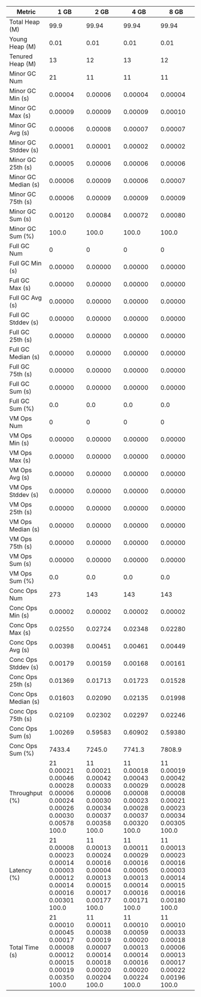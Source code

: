 | Metric | 1 GB | 2 GB | 4 GB | 8 GB |
|------|----|----|----|----|
| Total Heap (M) | 99.9 | 99.94 | 99.94 | 99.94 |
| Young Heap (M) | 0.01 | 0.01 | 0.01 | 0.01 |
| Tenured Heap (M) | 13 | 12 | 13 | 12 |
| Minor GC Num | 21 | 11 | 11 | 11 |
| Minor GC Min (s) | 0.00004 | 0.00006 | 0.00004 | 0.00004 |
| Minor GC Max (s) | 0.00009 | 0.00009 | 0.00009 | 0.00010 |
| Minor GC Avg (s) | 0.00006 | 0.00008 | 0.00007 | 0.00007 |
| Minor GC Stddev (s) | 0.00001 | 0.00001 | 0.00002 | 0.00002 |
| Minor GC 25th (s) | 0.00005 | 0.00006 | 0.00006 | 0.00006 |
| Minor GC Median (s) | 0.00006 | 0.00009 | 0.00006 | 0.00007 |
| Minor GC 75th (s) | 0.00006 | 0.00009 | 0.00009 | 0.00009 |
| Minor GC Sum (s) | 0.00120 | 0.00084 | 0.00072 | 0.00080 |
| Minor GC Sum (%) | 100.0 | 100.0 | 100.0 | 100.0 |
| Full GC Num | 0 | 0 | 0 | 0 |
| Full GC Min (s) | 0.00000 | 0.00000 | 0.00000 | 0.00000 |
| Full GC Max (s) | 0.00000 | 0.00000 | 0.00000 | 0.00000 |
| Full GC Avg (s) | 0.00000 | 0.00000 | 0.00000 | 0.00000 |
| Full GC Stddev (s) | 0.00000 | 0.00000 | 0.00000 | 0.00000 |
| Full GC 25th (s) | 0.00000 | 0.00000 | 0.00000 | 0.00000 |
| Full GC Median (s) | 0.00000 | 0.00000 | 0.00000 | 0.00000 |
| Full GC 75th (s) | 0.00000 | 0.00000 | 0.00000 | 0.00000 |
| Full GC Sum (s) | 0.00000 | 0.00000 | 0.00000 | 0.00000 |
| Full GC Sum (%) | 0.0 | 0.0 | 0.0 | 0.0 |
| VM Ops Num | 0 | 0 | 0 | 0 |
| VM Ops Min (s) | 0.00000 | 0.00000 | 0.00000 | 0.00000 |
| VM Ops Max (s) | 0.00000 | 0.00000 | 0.00000 | 0.00000 |
| VM Ops Avg (s) | 0.00000 | 0.00000 | 0.00000 | 0.00000 |
| VM Ops Stddev (s) | 0.00000 | 0.00000 | 0.00000 | 0.00000 |
| VM Ops 25th (s) | 0.00000 | 0.00000 | 0.00000 | 0.00000 |
| VM Ops Median (s) | 0.00000 | 0.00000 | 0.00000 | 0.00000 |
| VM Ops 75th (s) | 0.00000 | 0.00000 | 0.00000 | 0.00000 |
| VM Ops Sum (s) | 0.00000 | 0.00000 | 0.00000 | 0.00000 |
| VM Ops Sum (%) | 0.0 | 0.0 | 0.0 | 0.0 |
| Conc Ops Num | 273 | 143 | 143 | 143 |
| Conc Ops Min (s) | 0.00002 | 0.00002 | 0.00002 | 0.00002 |
| Conc Ops Max (s) | 0.02550 | 0.02724 | 0.02348 | 0.02280 |
| Conc Ops Avg (s) | 0.00398 | 0.00451 | 0.00461 | 0.00449 |
| Conc Ops Stddev (s) | 0.00179 | 0.00159 | 0.00168 | 0.00161 |
| Conc Ops 25th (s) | 0.01369 | 0.01713 | 0.01723 | 0.01528 |
| Conc Ops Median (s) | 0.01603 | 0.02090 | 0.02135 | 0.01998 |
| Conc Ops 75th (s) | 0.02109 | 0.02302 | 0.02297 | 0.02246 |
| Conc Ops Sum (s) | 1.00269 | 0.59583 | 0.60902 | 0.59380 |
| Conc Ops Sum (%) | 7433.4 | 7245.0 | 7741.3 | 7808.9 |
| Throughput (%) | 21	0.00021	0.00046	0.00028	0.00006	0.00024	0.00026	0.00030	0.00578	100.0 | 11	0.00021	0.00042	0.00033	0.00006	0.00030	0.00034	0.00037	0.00358	100.0 | 11	0.00018	0.00043	0.00029	0.00008	0.00023	0.00028	0.00037	0.00320	100.0 | 11	0.00019	0.00042	0.00028	0.00008	0.00021	0.00023	0.00034	0.00305	100.0 |
| Latency (%) | 21	0.00008	0.00023	0.00014	0.00003	0.00012	0.00014	0.00016	0.00301	100.0 | 11	0.00013	0.00024	0.00016	0.00004	0.00013	0.00015	0.00017	0.00177	100.0 | 11	0.00011	0.00029	0.00016	0.00005	0.00013	0.00014	0.00016	0.00171	100.0 | 11	0.00013	0.00023	0.00016	0.00003	0.00014	0.00015	0.00016	0.00180	100.0 |
| Total Time (s) | 21	0.00010	0.00045	0.00017	0.00008	0.00012	0.00015	0.00019	0.00350	100.0 | 11	0.00011	0.00038	0.00019	0.00007	0.00014	0.00018	0.00020	0.00204	100.0 | 11	0.00010	0.00059	0.00020	0.00013	0.00014	0.00016	0.00020	0.00224	100.0 | 11	0.00010	0.00033	0.00018	0.00006	0.00013	0.00017	0.00022	0.00196	100.0 |
